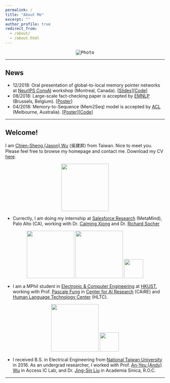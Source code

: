 ```yaml
---
permalink: /
title: "About Me"
excerpt: ""
author_profile: true
redirect_from: 
  - /about/
  - /about.html
---
```


<!-- News
========
* Apr 2018 : Our paper *Mem2Seq: Effectively Incorporating Knowledge Bases into End-to-End Task-Oriented Dialog Systems* by ACL 2018 
* Jan 2018 : Our paper *End-to-End Dynamic Query Memory Network for Entity-Value Independent Task-oriented Dialog* by ICASSP 2018 
* Nov 2017 : Our work *End-to-End Recurrent Entity Network for Entity-Value Independent Goal-Oriented Dialog Learning* got 2nd place in DSTC6  --> 

<p align="center">
  <kbd><img src="https://jasonwu0731.github.io/images/HKUST.JPEG" alt="Photo"/></kbd>
</p>


***

## News
- 12/2018: Oral presentation of global-to-local memory pointer networks at [NeurIPS ConvAI](http://alborz-geramifard.com/workshops/nips18-Conversational-AI/Main.html) workshop (Montreal, Canada). [[Slides]()][[Code]()]
- 08/2018: Large-scale fact-checking paper is accepted by [EMNLP](http://emnlp2018.org/) (Brussels, Belgium). [[Poster](/files/EMNLP2018_Poster.pdf)]
- 04/2018: Memory-to-Sequence (Mem2Seq) model is accepted by [ACL](https://acl2018.org/) (Melbourne, Australia). [[Poster](/files/mem2seq-poster.pdf)][[Code](https://github.com/HLTCHKUST/Mem2Seq)]

***

## Welcome!
I am [Chien-Sheng (Jason) Wu](https://jasonwu0731.github.io) (吳建昇) from Taiwan. Nice to meet you. Please feel free to browse my homepage and contact me. Download my CV <a href="files/AcademicCV_JasonWu.pdf" target="_blank">here</a>.

<p align="center">
<img src="https://jasonwu0731.github.io/images/salesforce-research.png" width="150">
</p>

* Currectly, I am doing my internship at [Salesforce Research](https://einstein.ai/) (MetaMind), Palo Alto (CA), working with Dr. [Caiming Xiong](http://www.stat.ucla.edu/~caiming/) and Dr. [Richard Socher](https://www.socher.org/) 

<p align="center"><img src="https://jasonwu0731.github.io/images/logo_ust.png" width="150">   <img src="https://jasonwu0731.github.io/images/logo_caire.jpg" width="150">   <img src="https://jasonwu0731.github.io/images/logo_hltc.jpg" width="60"></p>
  
* I am a MPhil student in [Electronic & Computer Engineering](http://www.ece.ust.hk/ece.php) at [HKUST](http://www.ust.hk/zh-hant/), working with Prof. [Pascale Fung](http://www.ece.ust.hk/~pascale/) in [Center for AI Research](https://caire.ust.hk/) (CAiRE) and [Human Language Technology Center](https://www.cse.ust.hk/~hltc/) (HLTC).

<p align="center"><img src="https://jasonwu0731.github.io/images/logo_ntu.png" width="150">   <img src="https://jasonwu0731.github.io/images/logo_as.svg" width="60"></p>

* I received B.S. in Electrical Engineering from [National Taiwan University](http://www.ntu.edu.tw/english/) in 2016. As an undergrad researcher, I worked with Prof. [An-Yeu (Andy) Wu](http://access.ee.ntu.edu.tw/) in Access IC Lab, and Dr. [Jing-Sin Liu](http://www.iis.sinica.edu.tw/pages/liu/) in Academia Sinica, R.O.C.

***

<!-- Dream Big, then try my best to Do Bigger. Please feel free to browse through my profile and contact me.  style="color: #ff0000;" -->



<!-- For more info
------
More info about configuring academicpages can be found in [the guide](https://academicpages.github.io/markdown/). The [guides for the Minimal Mistakes theme](https://mmistakes.github.io/minimal-mistakes/docs/configuration/) (which this theme was forked from) might also be helpful. -->
